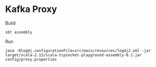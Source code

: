 # Kafka Proxy

Build
```
sbt assembly
```

Run
```
java -Dlog4j.configurationFile=src/main/resources/log4j2.yml -jar target/scala-2.13/scala-tcpsocket-playground-assembly-0.1.jar config/proxy.properties
```
